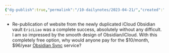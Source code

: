 ```yaml
---
{"dg-publish":true,"permalink":"/10-dailynotes/2023-04-21/","created":"","updated":""}
---
```


- Re-publication of website from the newly duplicated iCloud Obsidian vault `EricLiao` was a complete success, absolutely without any difficult. I am so impressed by the smooth design of Obsidian/iCloud. With this completely free option, why would anyone pay for the $10/month, $96/year [Obsidian Sync](https://obsidian.md/sync) service?